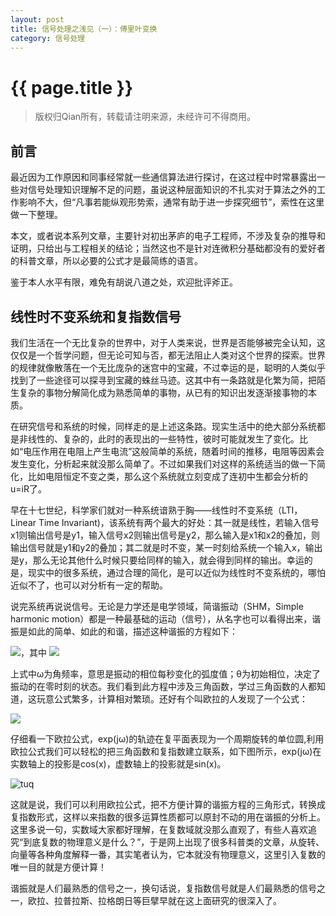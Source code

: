 ```yaml
---
layout: post
title: 信号处理之浅见（一）：傅里叶变换
category: 信号处理
---
```


# {{ page.title }}
> 版权归Qian所有，转载请注明来源，未经许可不得商用。

## 前言
最近因为工作原因和同事经常就一些通信算法进行探讨，在这过程中时常暴露出一些对信号处理知识理解不足的问题，虽说这种层面知识的不扎实对于算法之外的工作影响不大，但“凡事若能纵观形势索，通常有助于进一步探究细节”，索性在这里做一下整理。

本文，或者说本系列文章，主要针对初出茅庐的电子工程师，不涉及复杂的推导和证明，只给出与工程相关的结论；当然这也不是针对连微积分基础都没有的爱好者的科普文章，所以必要的公式才是最简练的语言。

鉴于本人水平有限，难免有胡说八道之处，欢迎批评斧正。

## 线性时不变系统和复指数信号
我们生活在一个无比复杂的世界中，对于人类来说，世界是否能够被完全认知，这仅仅是一个哲学问题，但无论可知与否，都无法阻止人类对这个世界的探索。世界的规律就像散落在一个无比庞杂的迷宫中的宝藏，不过幸运的是，聪明的人类似乎找到了一些途径可以探寻到宝藏的蛛丝马迹。这其中有一条路就是化繁为简，把陌生复杂的事物分解简化成为熟悉简单的事物，从已有的知识出发逐渐接事物的本质。

在研究信号和系统的时候，同样走的是上述这条路。现实生活中的绝大部分系统都是非线性的、复杂的，此时的表现出的一些特性，彼时可能就发生了变化。比如“电压作用在电阻上产生电流”这般简单的系统，随着时间的推移，电阻等因素会发生变化，分析起来就没那么简单了。不过如果我们对这样的系统适当的做一下简化，比如电阻恒定不变之类，那么这个系统就立刻变成了连初中生都会分析的u=iR了。

早在十七世纪，科学家们就对一种系统谙熟于胸——线性时不变系统（LTI，Linear Time Invariant)，该系统有两个最大的好处：其一就是线性，若输入信号x1则输出信号是y1，输入信号x2则输出信号是y2，那么输入是x1和x2的叠加，则输出信号就是y1和y2的叠加；其二就是时不变，某一时刻给系统一个输入x，输出是y，那么无论其他什么时候只要给同样的输入，就会得到同样的输出。幸运的是，现实中的很多系统，通过合理的简化，是可以近似为线性时不变系统的，哪怕近似不了，也可以对分析有一定的帮助。

说完系统再说说信号。无论是力学还是电学领域，简谐振动（SHM，Simple harmonic motion）都是一种最基础的运动（信号），从名字也可以看得出来，谐振是如此的简单、如此的和谐，描述这种谐振的方程如下：

<img src="http://www.forkosh.com/mathtex.cgi?\ x(t)=Acos(\omega t+\theta)">，其中
<img src="http://www.forkosh.com/mathtex.cgi?\ \omega=\frac{2\pi}{T}=2\pi f">

上式中&omega;为角频率，意思是振动的相位每秒变化的弧度值；&theta;为初始相位，决定了振动的在零时刻的状态。我们看到此方程中涉及三角函数，学过三角函数的人都知道，这玩意公式繁多，计算相对繁琐。还好有个叫欧拉的人发现了一个公式：

<img src="http://www.forkosh.com/mathtex.cgi?\ e^{jx}=cosx+jsinx">

仔细看一下欧拉公式，exp(j&omega;)的轨迹在复平面表现为一个周期旋转的单位圆,利用欧拉公式我们可以轻松的把三角函数和复指数建立联系，如下图所示，exp(j&omega;)在实数轴上的投影是cos(x)，虚数轴上的投影就是sin(x)。

![tuq](http://ceohs.img47.wal8.com/img47/536944_20160203171046/145449133888.png)

这就是说，我们可以利用欧拉公式，把不方便计算的谐振方程的三角形式，转换成复指数形式，这样以来指数的很多运算性质都可以原封不动的用在谐振的分析上。这里多说一句，实数域大家都好理解，在复数域就没那么直观了，有些人喜欢追究“到底复数的物理意义是什么？”，于是网上出现了很多科普类的文章，从旋转、向量等各种角度解释一番，其实笔者认为，它本就没有物理意义，这里引入复数的唯一目的就是方便计算！

谐振就是人们最熟悉的信号之一，换句话说，复指数信号就是人们最熟悉的信号之一，欧拉、拉普拉斯、拉格朗日等巨擘早就在这上面研究的很深入了。














